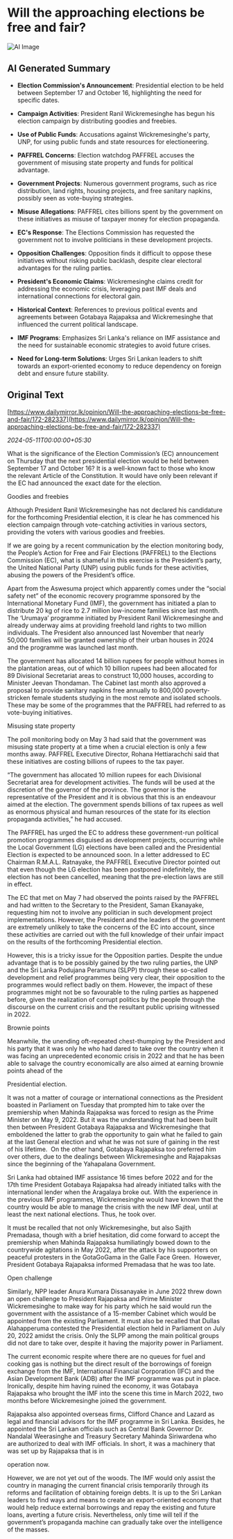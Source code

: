 # Will the approaching elections be free and fair?

![AI Image](ai_image.png)

## AI Generated Summary

- **Election Commission's Announcement**: Presidential election to be held between September 17 and October 16, highlighting the need for specific dates.
  
- **Campaign Activities**: President Ranil Wickremesinghe has begun his election campaign by distributing goodies and freebies.

- **Use of Public Funds**: Accusations against Wickremesinghe's party, UNP, for using public funds and state resources for electioneering.

- **PAFFREL Concerns**: Election watchdog PAFFREL accuses the government of misusing state property and funds for political advantage.

- **Government Projects**: Numerous government programs, such as rice distribution, land rights, housing projects, and free sanitary napkins, possibly seen as vote-buying strategies.

- **Misuse Allegations**: PAFFREL cites billions spent by the government on these initiatives as misuse of taxpayer money for election propaganda.

- **EC's Response**: The Elections Commission has requested the government not to involve politicians in these development projects.

- **Opposition Challenges**: Opposition finds it difficult to oppose these initiatives without risking public backlash, despite clear electoral advantages for the ruling parties.

- **President's Economic Claims**: Wickremesinghe claims credit for addressing the economic crisis, leveraging past IMF deals and international connections for electoral gain.

- **Historical Context**: References to previous political events and agreements between Gotabaya Rajapaksa and Wickremesinghe that influenced the current political landscape.

- **IMF Programs**: Emphasizes Sri Lanka's reliance on IMF assistance and the need for sustainable economic strategies to avoid future crises.

- **Need for Long-term Solutions**: Urges Sri Lankan leaders to shift towards an export-oriented economy to reduce dependency on foreign debt and ensure future stability.

## Original Text

[https://www.dailymirror.lk/opinion/Will-the-approaching-elections-be-free-and-fair/172-282337](https://www.dailymirror.lk/opinion/Will-the-approaching-elections-be-free-and-fair/172-282337)

*2024-05-11T00:00:00+05:30*

What is the significance of the Election Commission’s (EC) announcement on Thursday that the next presidential election would be held between September 17 and October 16? It is a well-known fact to those who know the relevant Article of the Constitution. It would have only been relevant if the EC had announced the exact date for the election.

Goodies and freebies 

Although President Ranil Wickremesinghe has not declared his candidature for the forthcoming Presidential election, it is clear he has commenced his election campaign through vote-catching activities in various sectors, providing the voters with various goodies and freebies. 

If we are going by a recent communication by the election monitoring body, the People’s Action for Free and Fair Elections (PAFFREL) to the Elections Commission (EC), what is shameful in this exercise is the President’s party, the United National Party (UNP) using public funds for these activities, abusing the powers of the President’s office.

Apart from the Aswesuma project which apparently comes under the “social safety net” of the economic recovery programme sponsored by the International Monetary Fund (IMF), the government has initiated a plan to distribute 20 kg of rice to 2.7 million low-income families since last month. The ‘Urumaya’ programme initiated by President Ranil Wickremesinghe and already underway aims at providing freehold land rights to two million individuals. The President also announced last November that nearly 50,000 families will be granted ownership of their urban houses in 2024 and the programme was launched last month. 

The government has allocated 14 billion rupees for people without homes in the plantation areas, out of which 10 billion rupees had been allocated for 89 Divisional Secretariat areas to construct 10,000 houses, according to Minister Jeevan Thondaman. The Cabinet last month also approved a proposal to provide sanitary napkins free annually to 800,000 poverty-stricken female students studying in the most remote and isolated schools. These may be some of the programmes that the PAFFREL had referred to as vote-buying initiatives. 

Misusing state property

The poll monitoring body on May 3 had said that the government was misusing state property at a time when a crucial election is only a few months away. PAFFREL Executive Director, Rohana Hettiarachchi said that these initiatives are costing billions of rupees to the tax payer.

“The government has allocated 10 million rupees for each Divisional Secretariat area for development activities. The funds will be used at the discretion of the governor of the province. The governor is the representative of the President and it is obvious that this is an endeavour aimed at the election. The government spends billions of tax rupees as well as enormous physical and human resources of the state for its election propaganda activities,” he had accused. 

The PAFFREL has urged the EC to address these government-run political promotion programmes disguised as development projects, occurring while the Local Government (LG) elections have been called and the Presidential Election is expected to be announced soon. In a letter addressed to EC Chairman R.M.A.L. Ratnayake, the PAFFREL Executive Director pointed out that even though the LG election has been postponed indefinitely, the election has not been cancelled, meaning that the pre-election laws are still in effect.

The EC that met on May 7 had observed the points raised by the PAFFREL and had written to the Secretary to the President, Saman Ekanayake, requesting him not to involve any politician in such development project implementations. However, the President and the leaders of the government are extremely unlikely to take the concerns of the EC into account, since these activities are carried out with the full knowledge of their unfair impact on the results of the forthcoming Presidential election.

However, this is a tricky issue for the Opposition parties. Despite the undue advantage that is to be possibly gained by the two ruling parties, the UNP and the Sri Lanka Podujana Peramuna (SLPP) through these so-called development and relief programmes being very clear, their opposition to the programmes would reflect badly on them. However, the impact of these programmes might not be so favourable to the ruling parties as happened before, given the realization of corrupt politics by the people through the discourse on the current crisis and the resultant public uprising witnessed in 2022.      

Brownie points 

Meanwhile, the unending oft-repeated chest-thumping by the President and his party that it was only he who had dared to take over the country when it was facing an unprecedented economic crisis in 2022 and that he has been able to salvage the country economically are also aimed at earning brownie points ahead of the

Presidential election. 

It was not a matter of courage or international connections as the President boasted in Parliament on Tuesday that prompted him to take over the premiership when Mahinda Rajapaksa was forced to resign as the Prime Minister on May 9, 2022. But it was the understanding that had been built then between President Gotabaya Rajapaksa and Wickremesinghe that emboldened the latter to grab the opportunity to gain what he failed to gain at the last General election and what he was not sure of gaining in the rest of his lifetime.  On the other hand, Gotabaya Rajapaksa too preferred him over others, due to the dealings between Wickremesinghe and Rajapaksas since the beginning of the Yahapalana Government. 

Sri Lanka had obtained IMF assistance 16 times before 2022 and for the 17th time President Gotabaya Rajapaksa had already initiated talks with the international lender when the Aragalaya broke out. With the experience in the previous IMF programmes, Wickremesinghe would have known that the country would be able to manage the crisis with the new IMF deal, until at least the next national elections. Thus, he took over.

It must be recalled that not only Wickremesinghe, but also Sajith Premadasa, though with a brief hesitation, did come forward to accept the premiership when Mahinda Rajapaksa humiliatingly bowed down to the countrywide agitations in May 2022, after the attack by his supporters on peaceful protesters in the GotaGoGama in the Galle Face Green.  However, President Gotabaya Rajapaksa informed Premadasa that he was too late.   

Open challenge 

Similarly, NPP leader Anura Kumara Dissanayake in June 2022 threw down an open challenge to President Rajapaksa and Prime Minister Wickremesinghe to make way for his party which he said would run the government with the assistance of a 15-member Cabinet which would be appointed from the existing Parliament. It must also be recalled that Dullas Alahapperuma contested the Presidential election held in Parliament on July 20, 2022 amidst the crisis. Only the SLPP among the main political groups did not dare to take over, despite it having the majority power in Parliament.

The current economic respite where there are no queues for fuel and cooking gas is nothing but the direct result of the borrowings of foreign exchange from the IMF, International Financial Corporation (IFC) and the Asian Development Bank (ADB) after the IMF programme was put in place. Ironically, despite him having ruined the economy, it was Gotabaya Rajapaksa who brought the IMF into the scene this time in March 2022, two months before Wickremesinghe joined the government. 

Rajapaksa also appointed overseas firms, Clifford Chance and Lazard as legal and financial advisors for the IMF programme in Sri Lanka. Besides, he appointed the Sri Lankan officials such as Central Bank Governor Dr. Nandalal Weerasinghe and Treasury Secretary Mahinda Siriwardena who are authorized to deal with IMF officials. In short, it was a machinery that was set up by Rajapaksa that is in

operation now. 

However, we are not yet out of the woods. The IMF would only assist the country in managing the current financial crisis temporarily through its reforms and facilitation of obtaining foreign debts. It is up to the Sri Lankan leaders to find ways and means to create an export-oriented economy that would help reduce external borrowings and repay the existing and future loans, averting a future crisis. Nevertheless, only time will tell if the government’s propaganda machine can gradually take over the intelligence of the masses.   

